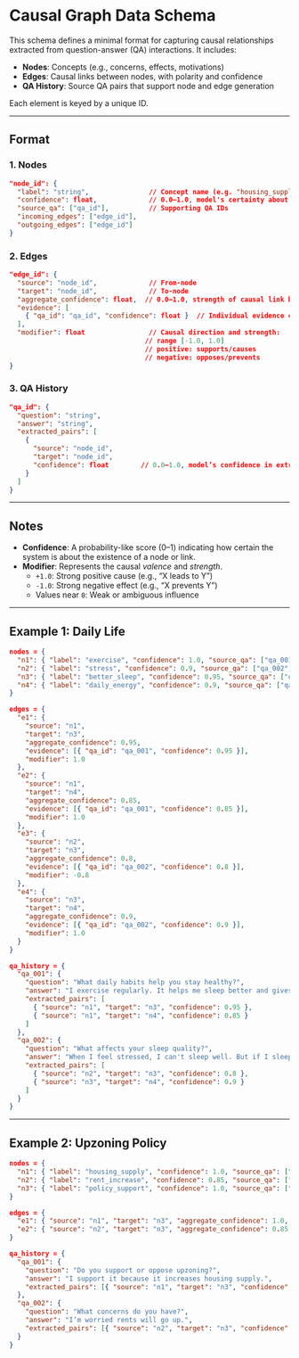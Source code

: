
# **Causal Graph Data Schema**

This schema defines a minimal format for capturing causal relationships extracted from question-answer (QA) interactions. It includes:

- **Nodes**: Concepts (e.g., concerns, effects, motivations)  
- **Edges**: Causal links between nodes, with polarity and confidence  
- **QA History**: Source QA pairs that support node and edge generation  

Each element is keyed by a unique ID.

---

## Format

### 1. Nodes

```json
"node_id": {
  "label": "string",               // Concept name (e.g. "housing_supply")
  "confidence": float,             // 0.0–1.0, model's certainty about the node's existence
  "source_qa": ["qa_id"],          // Supporting QA IDs
  "incoming_edges": ["edge_id"],
  "outgoing_edges": ["edge_id"]
}
```

### 2. Edges

```json
"edge_id": {
  "source": "node_id",             // From-node
  "target": "node_id",             // To-node
  "aggregate_confidence": float,  // 0.0–1.0, strength of causal link based on all evidence
  "evidence": [
    { "qa_id": "qa_id", "confidence": float }  // Individual evidence confidence (0.0–1.0)
  ],
  "modifier": float                // Causal direction and strength: 
                                  // range [-1.0, 1.0]
                                  // positive: supports/causes
                                  // negative: opposes/prevents
}
```

### 3. QA History

```json
"qa_id": {
  "question": "string",
  "answer": "string",
  "extracted_pairs": [
    {
      "source": "node_id",
      "target": "node_id",
      "confidence": float        // 0.0–1.0, model’s confidence in extracting this relation
    }
  ]
}
```

---

## Notes

- **Confidence**: A probability-like score (0–1) indicating how certain the system is about the existence of a node or link.
- **Modifier**: Represents the causal *valence* and *strength*.
  - `+1.0`: Strong positive cause (e.g., “X leads to Y”)
  - `-1.0`: Strong negative effect (e.g., “X prevents Y”)
  - Values near `0`: Weak or ambiguous influence

---

## Example 1: Daily Life

```json
nodes = {
  "n1": { "label": "exercise", "confidence": 1.0, "source_qa": ["qa_001"], "incoming_edges": [], "outgoing_edges": ["e1", "e2"] },
  "n2": { "label": "stress", "confidence": 0.9, "source_qa": ["qa_002"], "incoming_edges": [], "outgoing_edges": ["e3"] },
  "n3": { "label": "better_sleep", "confidence": 0.95, "source_qa": ["qa_001", "qa_002"], "incoming_edges": ["e1", "e3"], "outgoing_edges": ["e4"] },
  "n4": { "label": "daily_energy", "confidence": 0.9, "source_qa": ["qa_001"], "incoming_edges": ["e2", "e4"], "outgoing_edges": [] }
}

edges = {
  "e1": {
    "source": "n1",
    "target": "n3",
    "aggregate_confidence": 0.95,
    "evidence": [{ "qa_id": "qa_001", "confidence": 0.95 }],
    "modifier": 1.0
  },
  "e2": {
    "source": "n1",
    "target": "n4",
    "aggregate_confidence": 0.85,
    "evidence": [{ "qa_id": "qa_001", "confidence": 0.85 }],
    "modifier": 1.0
  },
  "e3": {
    "source": "n2",
    "target": "n3",
    "aggregate_confidence": 0.8,
    "evidence": [{ "qa_id": "qa_002", "confidence": 0.8 }],
    "modifier": -0.8
  },
  "e4": {
    "source": "n3",
    "target": "n4",
    "aggregate_confidence": 0.9,
    "evidence": [{ "qa_id": "qa_002", "confidence": 0.9 }],
    "modifier": 1.0
  }
}

qa_history = {
  "qa_001": {
    "question": "What daily habits help you stay healthy?",
    "answer": "I exercise regularly. It helps me sleep better and gives me more energy during the day.",
    "extracted_pairs": [
      { "source": "n1", "target": "n3", "confidence": 0.95 },
      { "source": "n1", "target": "n4", "confidence": 0.85 }
    ]
  },
  "qa_002": {
    "question": "What affects your sleep quality?",
    "answer": "When I feel stressed, I can't sleep well. But if I sleep better, I feel more energetic.",
    "extracted_pairs": [
      { "source": "n2", "target": "n3", "confidence": 0.8 },
      { "source": "n3", "target": "n4", "confidence": 0.9 }
    ]
  }
}
```

---

## Example 2: Upzoning Policy

```json
nodes = {
  "n1": { "label": "housing_supply", "confidence": 1.0, "source_qa": ["qa_001"], "incoming_edges": [], "outgoing_edges": ["e1"] },
  "n2": { "label": "rent_increase", "confidence": 0.85, "source_qa": ["qa_002"], "incoming_edges": [], "outgoing_edges": ["e2"] },
  "n3": { "label": "policy_support", "confidence": 1.0, "source_qa": ["qa_001", "qa_002"], "incoming_edges": ["e1", "e2"], "outgoing_edges": [] }
}

edges = {
  "e1": { "source": "n1", "target": "n3", "aggregate_confidence": 1.0, "evidence": [{ "qa_id": "qa_001", "confidence": 1.0 }], "modifier": 1.0 },
  "e2": { "source": "n2", "target": "n3", "aggregate_confidence": 0.85, "evidence": [{ "qa_id": "qa_002", "confidence": 0.85 }], "modifier": -0.85 }
}

qa_history = {
  "qa_001": {
    "question": "Do you support or oppose upzoning?",
    "answer": "I support it because it increases housing supply.",
    "extracted_pairs": [{ "source": "n1", "target": "n3", "confidence": 1.0 }]
  },
  "qa_002": {
    "question": "What concerns do you have?",
    "answer": "I’m worried rents will go up.",
    "extracted_pairs": [{ "source": "n2", "target": "n3", "confidence": 0.85 }]
  }
}
```
